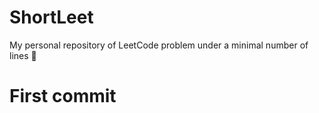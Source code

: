 # ShortLeet
My personal repository of LeetCode problem under a minimal number of lines 🎃

# First commit
